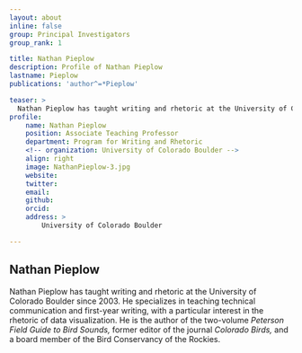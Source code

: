 ```yaml
---
layout: about
inline: false
group: Principal Investigators
group_rank: 1

title: Nathan Pieplow
description: Profile of Nathan Pieplow
lastname: Pieplow
publications: 'author^=*Pieplow'

teaser: >
  Nathan Pieplow has taught writing and rhetoric at the University of Colorado Boulder since 2003. He specializes in teaching technical communication and first-year writing, with a particular interest in the rhetoric of data visualization.
profile:
    name: Nathan Pieplow
    position: Associate Teaching Professor
    department: Program for Writing and Rhetoric
    <!-- organization: University of Colorado Boulder -->
    align: right
    image: NathanPieplow-3.jpg
    website: 
    twitter: 
    email: 
    github: 
    orcid: 
    address: >
        University of Colorado Boulder

---
```


## Nathan Pieplow

Nathan Pieplow has taught writing and rhetoric at the University of Colorado Boulder since 2003. He specializes in teaching technical communication and first-year writing, with a particular interest in the rhetoric of data visualization. He is the author of the two-volume _Peterson Field Guide to Bird Sounds,_ former editor of the journal _Colorado Birds,_ and a board member of the Bird Conservancy of the Rockies.
